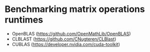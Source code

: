 # Benchmarking matrix operations runtimes

* OpenBLAS (https://github.com/OpenMathLib/OpenBLAS)
* CLBLAST (https://github.com/CNugteren/CLBlast)
* CUBLAS (https://developer.nvidia.com/cuda-toolkit)


